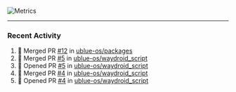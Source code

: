 ![Metrics](https://metrics.lecoq.io/KyleGospo?template=classic&base=header%2C%20activity%2C%20community%2C%20repositories%2C%20metadata&base.indepth=false&base.hireable=false&base.skip=false&config.timezone=America%2FLos_Angeles)

---
### Recent Activity
<!--START_SECTION:activity-->
1. 🎉 Merged PR [#12](https://github.com/ublue-os/packages/pull/12) in [ublue-os/packages](https://github.com/ublue-os/packages)
2. 🎉 Merged PR [#5](https://github.com/ublue-os/waydroid_script/pull/5) in [ublue-os/waydroid_script](https://github.com/ublue-os/waydroid_script)
3. 💪 Opened PR [#5](https://github.com/ublue-os/waydroid_script/pull/5) in [ublue-os/waydroid_script](https://github.com/ublue-os/waydroid_script)
4. 🎉 Merged PR [#4](https://github.com/ublue-os/waydroid_script/pull/4) in [ublue-os/waydroid_script](https://github.com/ublue-os/waydroid_script)
5. 💪 Opened PR [#4](https://github.com/ublue-os/waydroid_script/pull/4) in [ublue-os/waydroid_script](https://github.com/ublue-os/waydroid_script)
<!--END_SECTION:activity-->

